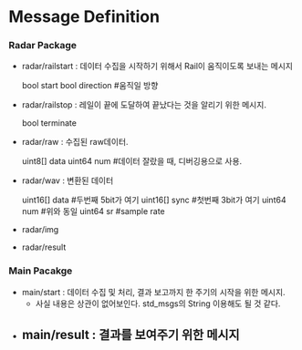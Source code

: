 # Message Definition

### Radar Package

- radar/railstart : 데이터 수집을 시작하기 위해서 Rail이 움직이도록 보내는 메시지

    bool start
    bool direction #움직일 방향

- radar/railstop : 레일이 끝에 도달하여 끝났다는 것을 알리기 위한 메시지.

    bool terminate

- radar/raw : 수집된 raw데이터.

    uint8[] data
    uint64 num #데이터 잘랐을 때, 디버깅용으로 사용.

- radar/wav : 변환된 데이터

    uint16[] data #두번째 5bit가 여기
    uint16[] sync #첫번째 3bit가 여기
    uint64 num #위와 동일
    uint64 sr #sample rate

- radar/img
- radar/result

### Main Pacakge

- main/start : 데이터 수집 및 처리, 결과 보고까지 한 주기의 시작을 위한 메시지.
    - 사실 내용은 상관이 없어보인다. std_msgs의 String 이용해도 될 것 같다.
- main/result : 결과를 보여주기 위한 메시지
    -

